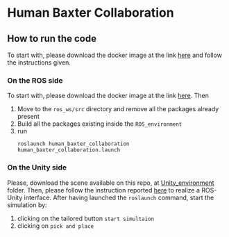 # Human Baxter Collaboration
## How to run the code 

To start with, please download the docker image at the link [here](https://hub.docker.com/r/hypothe/sofar_ros) and follow the instructions given. 
 

### On the ROS side
To start with, please download the docker image at the link [here](https://hub.docker.com/r/hypothe/sofar_ros). Then
1. Move to the `ros_ws/src` directory and remove all the packages already present
2. Build all the packages existing inside the `ROS_environment`
3. run
   ```
   roslaunch human_baxter_collaboration human_baxter_collaboration.launch
   ```



### On the Unity side 
Please, download the scene available on this repo,  at [Unity_environment](https://github.com/AliceNardelli/HumanBaxterCollaboration/Unity_environment) folder. Then, please follow the instruction reported  [here](https://hub.docker.com/r/hypothe/sofar_ros) to realize a ROS-Unity interface.
After having launched the `roslaunch` command, start the simulation by:
1. clicking on the tailored button `start simultaion`
2. clicking on `pick and place`
